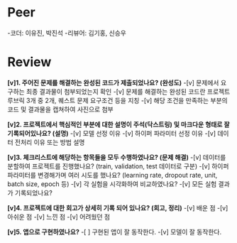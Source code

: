 # Peer
-코더: 이유진, 박진석
-리뷰어: 김기홍, 신승우

# Review
**[v]1. 주어진 문제를 해결하는 완성된 코드가 제출되었나요? (완성도)**
    -[v] 문제에서 요구하는 최종 결과물이 첨부되었는지 확인
    -[v] 문제를 해결하는 완성된 코드란 프로젝트 루브릭 3개 중 2개, 퀘스트 문제 요구조건 등을 지칭
    -[v] 해당 조건을 만족하는 부분의 코드 및 결과물을 캡쳐하여 사진으로 첨부

**[v]2. 프로젝트에서 핵심적인 부분에 대한 설명이 주석(닥스트링) 및 마크다운 형태로 잘 기록되어있나요? (설명)**
    -[v]  모델 선정 이유
    -[v]  하이퍼 파라미터 선정 이유 
    -[v]  데이터 전처리 이유 또는 방법 설명 

**[v]3. 체크리스트에 해당하는 항목들을 모두 수행하였나요? (문제 해결)**
    -[v]  데이터를 분할하여 프로젝트를 진행했나요? (train, validation, test 데이터로 구분)
    -[v]  하이퍼파라미터를 변경해가며 여러 시도를 했나요? (learning rate, dropout rate, unit, batch size, epoch 등)
    -[v]  각 실험을 시각화하여 비교하였나요?
    -[v]  모든 실험 결과가 기록되었나요?

**[v]4. 프로젝트에 대한 회고가 상세히 기록 되어 있나요? (회고, 정리)**
    -[v]  배운 점
    -[v]  아쉬운 점
    -[v]  느낀 점
    -[v]  어려웠던 점

**[v]5. 앱으로 구현하였나요?**
    -[ ]  구현된 앱이 잘 동작한다.
    -[v]  모델이 잘 동작한다.